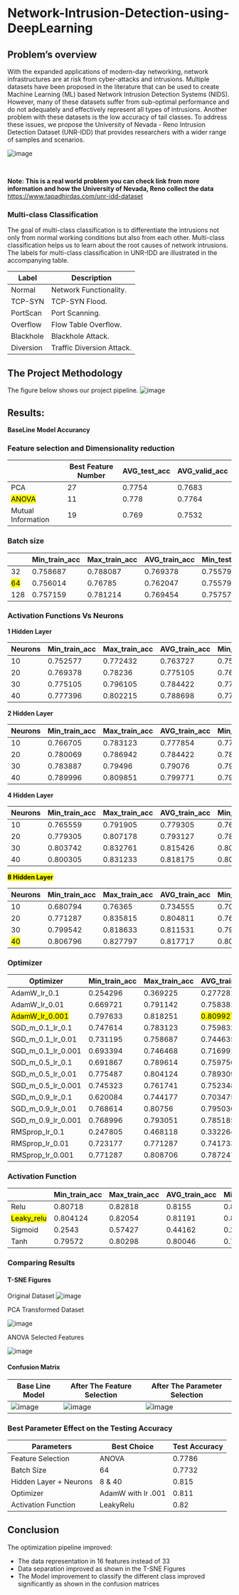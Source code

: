 # Network-Intrusion-Detection-using-DeepLearning
## Problem’s overview
With the expanded applications of modern-day networking, network infrastructures are at risk from cyber-attacks and intrusions. Multiple datasets have been proposed in the literature that can be used to create Machine Learning (ML) based Network Intrusion Detection Systems (NIDS). However, many of these datasets suffer from sub-optimal performance and do not adequately and effectively represent all types of intrusions.  Another problem with these datasets is the low accuracy of tail classes. To address these issues,  we propose the University of Nevada - Reno Intrusion Detection Dataset (UNR-IDD) that provides researchers with a wider range of samples and scenarios.

![image](Image/Picture8.png)


[//]: #![image](https://drive.google.com/uc?export=view&id=12F5nT5UPD-PQWMy23u6iVmP36EEF2gqC)

<br>

**Note: This is a real world problem you can check link from more information and how the University of Nevada, Reno collect the data**
https://www.tapadhirdas.com/unr-idd-dataset

### Multi-class Classification
The goal of multi-class classification is to differentiate the intrusions not only from normal working conditions but also from each other. Multi-class classification helps us to learn about the root causes of network intrusions. The labels for multi-class classification in UNR-IDD are illustrated in the accompanying table.

| Label	      | Description                |
| ----------- |----------------------------|
|Normal       | 	Network Functionality.    |
|TCP-SYN      | 	TCP-SYN Flood.            |
|PortScan     | 	Port Scanning.            |
|Overflow     | 	Flow Table Overflow.      |
|Blackhole    | 	Blackhole Attack.         |
|Diversion    | 	Traffic Diversion Attack. |

## The Project Methodology
The figure below shows our project pipeline.
![image](Image/Picture7.png)

[//]: #![image](https://drive.google.com/uc?export=view&id=1mMgQzvgfCqGYUnkptkJ_Ahh3fRBPgMde)

## Results:

**BaseLine Model Accurancy**

### Feature selection and Dimensionality reduction

|                    | Best Feature Number | AVG\_test\_acc | AVG\_valid\_acc |
|--------------------|---------------------|----------------|-----------------|
| PCA                | 27                  | 0.7754         | 0.7683          |
| <mark>ANOVA</mark> | 11                  | 0.778          | 0.7764          |
| Mutual Information | 19                  | 0.769          | 0.7532          |

### Batch size

|                 | Min\_train\_acc | Max\_train\_acc | AVG\_train\_acc | Min\_test\_acc | Max\_test\_acc | AVG\_test\_acc        | Min\_valid\_acc | Max\_valid\_acc | AVG\_valid\_acc |
|-----------------| --------------- | --------------- | --------------- | -------------- | -------------- |-----------------------| --------------- | --------------- | --------------- |
| 32              | 0.758687        | 0.788087        | 0.769378        | 0.755793       | 0.778966       | 0.770053              | 0.755793        | 0.782531        | 0.765419        |
| <mark>64</mark> | 0.756014        | 0.76785         | 0.762047        | 0.755793       | 0.784314       | <mark>0.773262</mark> | 0.721925        | 0.754011        | 0.745098        |
| 128             | 0.757159        | 0.781214        | 0.769454        | 0.757576       | 0.780749       | 0.768627              | 0.748663        | 0.795009        | 0.77041         |


### Activation Functions Vs Neurons

**1 Hidden Layer**

| Neurons  | Min\_train\_acc | Max\_train\_acc | AVG\_train\_acc | Min\_test\_acc | Max\_test\_acc | AVG\_test\_acc | Min\_valid\_acc | Max\_valid\_acc | AVG\_valid\_acc |
|----------| --------------- | --------------- | --------------- | -------------- | -------------- | -------------- | --------------- | --------------- | --------------- |
| 10       | 0.752577        | 0.772432        | 0.763727        | 0.754011       | 0.777184       | 0.768984       | 0.730838        | 0.775401        | 0.752941        |
| 20       | 0.769378        | 0.78236         | 0.775105        | 0.768271       | 0.789661       | 0.781105       | 0.759358        | 0.791444        | 0.773975        |
| 30       | 0.775105        | 0.796105        | 0.784422        | 0.778966       | 0.818182       | 0.802139       | 0.773619        | 0.798574        | 0.785383        |
| 40       | 0.777396        | 0.802215        | 0.788698        | 0.775401       | 0.807487       | 0.793583       | 0.770053        | 0.798574        | 0.788235        |

**2 Hidden Layer**

| Neurons  | Min\_train\_acc | Max\_train\_acc | AVG\_train\_acc | Min\_test\_acc | Max\_test\_acc | AVG\_test\_acc | Min\_valid\_acc | Max\_valid\_acc | AVG\_valid\_acc |
|----------| --------------- | --------------- | --------------- | -------------- | -------------- | -------------- | --------------- | --------------- | --------------- |
| 10       | 0.766705        | 0.783123        | 0.777854        | 0.775401       | 0.800357       | 0.78574        | 0.746881        | 0.777184        | 0.768627        |
| 20       | 0.780069        | 0.786942        | 0.784422        | 0.782531       | 0.802139       | 0.7918         | 0.770053        | 0.793226        | 0.780036        |
| 30       | 0.783887        | 0.79496         | 0.79076         | 0.793226       | 0.816399       | 0.802852       | 0.780749        | 0.793226        | 0.78574         |
| 40       | 0.789996        | 0.809851        | 0.799771        | 0.798574       | 0.827094       | 0.810695       | 0.782531        | 0.809269        | 0.795722        |

**4 Hidden Layer**

| Neurons  | Min\_train\_acc | Max\_train\_acc | AVG\_train\_acc | Min\_test\_acc | Max\_test\_acc | AVG\_test\_acc | Min\_valid\_acc | Max\_valid\_acc | AVG\_valid\_acc |
|----------| --------------- | --------------- | --------------- | -------------- | -------------- | -------------- | --------------- | --------------- | --------------- |
| 10       | 0.765559        | 0.791905        | 0.779305        | 0.764706       | 0.800357       | 0.783957       | 0.775401        | 0.787879        | 0.783957        |
| 20       | 0.779305        | 0.807178        | 0.793127        | 0.784314       | 0.821747       | 0.804635       | 0.770053        | 0.809269        | 0.792513        |
| 30       | 0.803742        | 0.832761        | 0.815426        | 0.803922       | 0.825312       | 0.814617       | 0.787879        | 0.83779         | 0.812478        |
| 40       | 0.800305        | 0.831233        | 0.818175        | 0.805704       | 0.83779        | 0.823173       | 0.800357        | 0.818182        | 0.808913        |

<mark>**8 Hidden Layer**</mark>

| Neurons         | Min\_train\_acc | Max\_train\_acc | AVG\_train\_acc | Min\_test\_acc | Max\_test\_acc | AVG\_test\_acc        | Min\_valid\_acc | Max\_valid\_acc | AVG\_valid\_acc |
|-----------------| --------------- | --------------- | --------------- | -------------- | -------------- |-----------------------| --------------- | --------------- | --------------- |
| 10              | 0.680794        | 0.76365         | 0.734555        | 0.7041         | 0.777184       | 0.748307              | 0.68984         | 0.762923        | 0.739394        |
| 20              | 0.771287        | 0.835815        | 0.804811        | 0.762923       | 0.819964       | 0.748307              | 0.780749        | 0.816399        | 0.804991        |
| 30              | 0.799542        | 0.818633        | 0.811531        | 0.798574       | 0.836007       | 0.818538              | 0.802139        | 0.821747        | 0.810695        |
| <mark>40</mark> | 0.806796        | 0.827797        | 0.817717        | 0.800357       | 0.84492        | <mark>0.824599</mark> | 0.807487        | 0.825312        | 0.814617        |


### Optimizer

| Optimizer                     | Min\_train\_acc | Max\_train\_acc | AVG\_train\_acc       | Min\_test\_acc | Max\_test\_acc | AVG\_test\_acc        | Min\_valid\_acc | Max\_valid\_acc | AVG\_valid\_acc |
|-------------------------------| -------- | -------- |-----------------------| -------- | -------- |-----------------------| -------- | -------- | -------- |
| AdamW\_lr\_0.1                | 0.254296 | 0.369225 | 0.277281              | 0.226381 | 0.397504 | 0.260606              | 0.251337 | 0.331551 | 0.26738  |
| AdamW\_lr\_0.01               | 0.669721 | 0.791142 | 0.758381              | 0.688057 | 0.803922 | 0.77148               | 0.684492 | 0.805704 | 0.76934  |
| <mark>AdamW\_lr\_0.001</mark> | 0.797633 | 0.818251 | <mark>0.809927</mark> | 0.791444 | 0.828877 | <mark>0.810695</mark> | 0.802139 | 0.823529 | 0.814973 |
| SGD\_m\_0.1\_lr\_0.1          | 0.747614 | 0.783123 | 0.759832              | 0.764706 | 0.789661 | 0.77148               | 0.754011 | 0.782531 | 0.766845 |
| SGD\_m\_0.1\_lr\_0.01         | 0.731195 | 0.758687 | 0.744635              | 0.723708 | 0.762923 | 0.753298              | 0.73262  | 0.766488 | 0.749376 |
| SGD\_m\_0.1\_lr\_0.001        | 0.693394 | 0.746468 | 0.716991              | 0.698752 | 0.773619 | 0.735116              | 0.686275 | 0.759358 | 0.718004 |
| SGD\_m\_0.5\_lr\_0.1          | 0.691867 | 0.789614 | 0.759756              | 0.7041   | 0.807487 | 0.768627              | 0.695187 | 0.795009 | 0.766132 |
| SGD\_m\_0.5\_lr\_0.01         | 0.775487 | 0.804124 | 0.789309              | 0.773619 | 0.802139 | 0.790374              | 0.766488 | 0.809269 | 0.792513 |
| SGD\_m\_0.5\_lr\_0.001        | 0.745323 | 0.761741 | 0.752348              | 0.752228 | 0.770053 | 0.759002              | 0.752228 | 0.768271 | 0.756506 |
| SGD\_m\_0.9\_lr\_0.1          | 0.620084 | 0.744177 | 0.703475              | 0.631016 | 0.762923 | 0.716221              | 0.631016 | 0.759358 | 0.713725 |
| SGD\_m\_0.9\_lr\_0.01         | 0.768614 | 0.80756  | 0.795036              | 0.768271 | 0.814617 | 0.801426              | 0.778966 | 0.816399 | 0.802496 |
| SGD\_m\_0.9\_lr\_0.001        | 0.768996 | 0.793051 | 0.785185              | 0.775401 | 0.802139 | 0.790018              | 0.768271 | 0.800357 | 0.788235 |
| RMSprop\_lr\_0.1              | 0.247805 | 0.468118 | 0.332264              | 0.226381 | 0.508021 | 0.347237              | 0.251337 | 0.449198 | 0.330838 |
| RMSprop\_lr\_0.01             | 0.723177 | 0.771287 | 0.741733              | 0.736185 | 0.786096 | 0.757932              | 0.743316 | 0.786096 | 0.760428 |
| RMSprop\_lr\_0.001            | 0.771287 | 0.808706 | 0.787247              | 0.773619 | 0.812834 | 0.790731              | 0.768271 | 0.812834 | 0.787166 |

### Activation Function

|                          | Min\_train\_acc | Max\_train\_acc | AVG\_train\_acc | Min\_test\_acc | Max\_test\_acc | AVG\_test\_acc       | Min\_valid\_acc | Max\_valid\_acc | AVG\_valid\_acc |
|--------------------------| --------------- | --------------- | --------------- | -------------- | -------------- |----------------------| --------------- | --------------- | --------------- |
| Relu                     | 0.80718         | 0.82818         | 0.8155          | 0.80927        | 0.83066        | 0.8164               | 0.79679         | 0.81996         | 0.8107          |
| <mark>Leaky\_relu</mark> | 0.804124        | 0.82054         | 0.81191         | 0.80392        | 0.84136        | <mark>0.81854</mark> | 0.80392         | 0.823529        | 0.81177         |
| Sigmoid                  | 0.2543          | 0.57427         | 0.44162         | 0.22638        | 0.61497        | 0.44385              | 0.25134         | 0.61141         | 0.46631         |
| Tanh                     | 0.79572         | 0.80298         | 0.80046         | 0.79857        | 0.81283        | 0.80535              | 0.80927         | 0.827094        | 0.8189          |

### Comparing Results

#### T-SNE Figures
Original Dataset
![image](Image/Picture4.png)

[//]: # (![image]&#40;https://drive.google.com/uc?export=view&id=1Og_zNBx4Vm9P8c90NA6NgnZQ4tpv8Ai5&#41;)

PCA Transformed Dataset

![image](Image/Picture5.png)

[//]: # (![image]&#40;https://drive.google.com/uc?export=view&id=1XPxo15BFDt9KYCxElvsLiGIsqnssf_CN&#41;)

ANOVA Selected Features

![image](Image/Picture6.png)

[//]: # (![image]&#40;https://drive.google.com/uc?export=view&id=1TAQxkeAAz0bvITBwtvvehul6hMvtVGYT&#41;)

#### Confusion Matrix

| Base Line Model   | After The Feature Selection  | After The Parameter Selection |
|-------------------|------------------------------|-------------------------------|
| ![image](Image/Picture1.png) | ![image](Image/Picture2.png) | ![image](Image/Picture3.png)  |

[//]: # (| ![image]&#40;https://drive.google.com/uc?export=view&id=1suQXuao7zxyf-3znB2zAqRmmrKQdhi41&#41; | ![image]&#40;https://drive.google.com/uc?export=view&id=1B_XCaz1bgJRY2OAAqGI2P25Ut-pzi0rN&#41;        | ![image]&#40;https://drive.google.com/uc?export=view&id=1ZiKCYL8KGozQYQMTUZa-j_-S0oNzZsSa&#41;  |)


### Best Parameter Effect on the Testing Accuracy

| Parameters             | Best Choice        | Test Accuracy |
|------------------------|--------------------|---------------|
| Feature Selection      | ANOVA              | 0.7786        |
| Batch Size             | 64                 | 0.7732        |
| Hidden Layer + Neurons | 8 & 40             | 0.815         |
| Optimizer              | AdamW with lr .001 | 0.811         |
| Activation Function    | LeakyRelu          | 0.82          |


## Conclusion

The optimization pipeline improved:
- The data representation in 16 features instead of 33
- Data separation improved as shown in the T-SNE Figures
- The Model improvement to classify the different class improved significantly as shown in the confusion matrices
